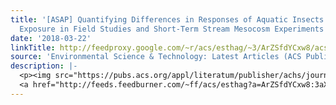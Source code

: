 ```yaml
---
title: '[ASAP] Quantifying Differences in Responses of Aquatic Insects to Trace Metal
  Exposure in Field Studies and Short-Term Stream Mesocosm Experiments'
date: '2018-03-22'
linkTitle: http://feedproxy.google.com/~r/acs/esthag/~3/ArZSfdYCxw8/acs.est.7b06628
source: 'Environmental Science & Technology: Latest Articles (ACS Publications)'
description: |-
  <p><img src="https://pubs.acs.org/appl/literatum/publisher/achs/journals/content/esthag/0/esthag.ahead-of-print/acs.est.7b06628/20180322/images/medium/es-2017-066284_0003.gif" alt="TOC Graphic"/></p><div><cite>Environmental Science & Technology</cite></div><div>DOI: 10.1021/acs.est.7b06628</div><div class="feedflare">
  <a href="http://feeds.feedburner.com/~ff/acs/esthag?a=ArZSfdYCxw8:3aXU1MHNVNQ:yIl2AUoC8zA"><img src="http://feeds.feedburner.com/~ff/acs/esthag?d=yIl2AUoC8zA" border="0"></img></a>
---
```

